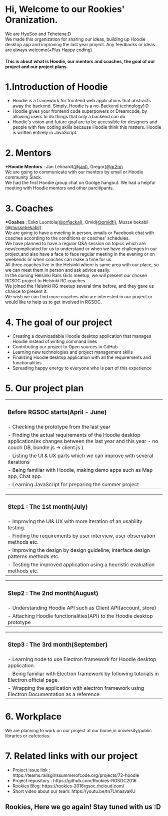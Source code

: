 <h1>Hi, Welcome to our Rookies' Oranization.</h1>
<p> We are HyeSoo and Tehetena:D <br/>
    We made this organization for sharing our ideas, building up Hoodie desktop app 
    and improving the last year project. Any feedbacks or ideas are always welcome(+Plus Happy coding) </p>

<h4>This is about what is Hoodie, our mentors and coaches, the goal of our project and our project plans.</h4>

<h1>1.Introduction of Hoodie</h1>
<ul>
<li>Hoodie is a framework for frontend web applications that abstracts away the backend. 
Simply, Hoodie is a no-Backend technology!:D </li>

<li>Hoodie gives your frontend code superpowers or Dreamcode, 
by allowing users to do things that only a backend can do.</li>

<li>Hoodie's vision and future goal are to be accessible for designers and 
people with few coding skills because Hoodie think this matters.
Hoodie is written entirely in JavaScript.</li>
</ul>

<h1>2. Mentors</h1>  
   <p><strong>*Hoodie Mentors</strong> : Jan Lehnardt<a href="https://twitter.com/janl" target="_blank">(@janl)</a>, Gregor<a href="https://twitter.com/gr2m" target="_blank">(@gr2m)</a><br>
   We are going to communicate with our mentors by email or Hoodie community Slack.<br>
   We had the first Hoodie group chat on Goolge hangout. We had a helpful meeting with Hoodie mentors and other parcitipants.</p>

<h1>3. Coaches</h1> 
   <p><strong>*Coahes</strong> : Esko Luontola<a href="https://twitter.com/orfjackal" target="_blank">(@orfjackal)</a>, Omid<a href="https://github.com/omidfi" target="_blank">(@omidfi)</a>, Musse bekabil<a href="https://github.com/mussebekabil" target="_blank"> (@mussebekabil)</a><br>
    We are going to have a meeting in person, emails or Facebook chat with coaches according to the conditions or coaches' schedules. <br>
    We have planned to have a regular Q&A session on topics which are new/complicated for us to understand or when we have challenges in our project,and also have a face to face regular meeting in the evening or on weekends or when coaches can make a time for us. <br>
    All three coaches live in the Helsinki where is same area with our place, so we can meet them in person and ask advice easily. <br>
    In the coming Helsinki Rails Girls meetup, we will present our chosen RGSOC project to Helsinki RG coaches.<br> 
	We joined the Helsinki RG meetup several time before, and they gave us chance to present it. <br>
    We wish we can find more coaches who are interested in our project or would like to help us to get involved in RGSOC.<br></p>
 
<h1>4. The goal of our project</h1>
<ul>
<li>Creating a downloadable Hoodie desktop application that manages Hoodie instead of writing command lines </li>
<li>Contributing our project to Open sources in GitHub </li>
<li>Learning new technologies and project management skills</li>
<li>Finalizing Hoodie desktop application with all the requirements and functionalities</li>
<li>Spreading happy energy to everyone who is part of this experience</li>
</ul>

<h1>5. Our project plan</h1>

<table>
<tr><td><h3> Before RGSOC starts(April - June) </h3></td></tr>
 <tr><td>- Checking the prototype from the last year</td></tr>
 <tr><td>- Finding the actual requirements of the Hoodie desktop application(ex changes between the last year and this year - no couch DB, bundle.js -> client.js )</td></tr>
 <tr><td>- Listing the UI & UX parts which we can improve with several iterations</td></tr>
 <tr><td>- Being familiar with Hoodie, making demo apps such as Map app, Chat app.</td></tr>
 <tr><td>- Learning JavaScript for preparing the summer project </td></tr>
</table>

<table>
<tr><td><h3> Step1 : The 1st month(July)</h3></td></tr>
 <tr><td>- Improving the UI& UX with more iteration of an usability testing.</td></tr>
 <tr><td>- Finding the requirements by user interview, user observation methods etc.</td></tr>
 <tr><td>- Improving the design by design guideline, interface design patterns methods etc.</td></tr>
 <tr><td>- Testing the improved application using a heuristic evaluation methods etc.</td></tr>
</table>

<table>
<tr><td><h3> Step2 : The 2nd month(August)</h3></td></tr> 
 <tr><td>- Understanding Hoodie API such as Client API(account, store)</td></tr>
 <tr><td>- Attaching Hoodie functionalities(API) to the Hoodie desktop prototype</td></tr> 
</table>

<table>
<tr><td><h3> Step3 : The 3rd month(September)</h3></td></tr>
 <tr><td>- Learning node to use Electron framework for Hoodie desktop application.</td></tr>
 <tr><td>- Being familiar with Electron framework by following tutorials in Electron official page.</td></tr>
 <tr><td>- Wrapping the application with electron framework using Electron Documentation as a reference.</td></tr> 
</table>


<h1>6. Workplace </h1>
<p>We are planning to work on our project at our home,in university/public libraries or cafeterias.</p>   
 
 
<h1>7. Related links with our project</h1> 
<ul>
<li>Project issue link : https://teams.railsgirlssummerofcode.org/projects/72-hoodie</li>
<li>Project repository : https://github.com/Rookies-RGSOC2016</li>
<li>Rookies Blog: https://rookies-2016rgsoc.rhcloud.com/</li>
<li>Short video about our team: https://youtu.be/tn7UmasvaKU</li>
</ul>

 
<h2> Rookies, Here we go again! Stay tuned with us :D </h2>
